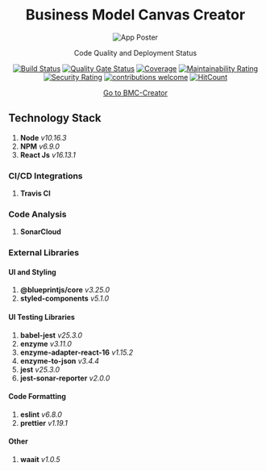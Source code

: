 <div align="center">
  
  # Business Model Canvas Creator  
  ![App Poster](https://shubham-thakare.github.io/BMC-Creator/assets/images/BMC_Logo.svg)
  
</div>

<div align="center">
  
Code Quality and Deployment Status

[![Build Status](https://travis-ci.com/shubham-thakare/BMC-Creator.svg?token=xETTf2ismY4iTtbyf1UX&branch=master)](https://travis-ci.com/shubham-thakare/BMC-Creator)
[![Quality Gate Status](https://sonarcloud.io/api/project_badges/measure?project=shubham-thakare_BMC-Creator&metric=alert_status)](https://sonarcloud.io/dashboard?id=shubham-thakare_BMC-Creator)
[![Coverage](https://sonarcloud.io/api/project_badges/measure?project=shubham-thakare_BMC-Creator&metric=coverage)](https://sonarcloud.io/dashboard?id=shubham-thakare_BMC-Creator)
[![Maintainability Rating](https://sonarcloud.io/api/project_badges/measure?project=shubham-thakare_BMC-Creator&metric=sqale_rating)](https://sonarcloud.io/dashboard?id=shubham-thakare_BMC-Creator)
[![Security Rating](https://sonarcloud.io/api/project_badges/measure?project=shubham-thakare_BMC-Creator&metric=security_rating)](https://sonarcloud.io/dashboard?id=shubham-thakare_BMC-Creator)
[![contributions welcome](https://img.shields.io/badge/contributions-welcome-brightgreen.svg?style=flat)](https://github.com/shubham-thakare/BMC-Creator/issues)
[![HitCount](http://hits.dwyl.com/shubham-thakare/BMC-Creator.svg)](http://hits.dwyl.com/shubham-thakare/BMC-Creator)

[Go to BMC-Creator](https://shubham-thakare.github.io/BMC-Creator/)

</div>

## Technology Stack
1. **Node** *v10.16.3*
2. **NPM** *v6.9.0*
3. **React Js** *v16.13.1*

### CI/CD Integrations
1. **Travis CI** 

### Code Analysis
1. **SonarCloud** 

### External Libraries
#### UI and Styling
1. **@blueprintjs/core** *v3.25.0*
2. **styled-components** *v5.1.0*

#### UI Testing Libraries
1. **babel-jest** *v25.3.0*
2. **enzyme** *v3.11.0*
3. **enzyme-adapter-react-16** *v1.15.2*
4. **enzyme-to-json** *v3.4.4*
5. **jest** *v25.3.0*
6. **jest-sonar-reporter** *v2.0.0*

#### Code Formatting
1. **eslint** *v6.8.0*
2. **prettier** *v1.19.1*

#### Other
1. **waait** *v1.0.5*
